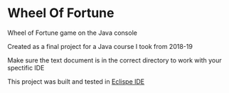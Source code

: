 # Wheel Of Fortune
Wheel of Fortune game on the Java console

Created as a final project for a Java course I took from 2018-19

Make sure the text document is in the correct directory to work with your spectific IDE

This project was built and tested in [Eclispe IDE](https://www.eclipse.org/ide/)
